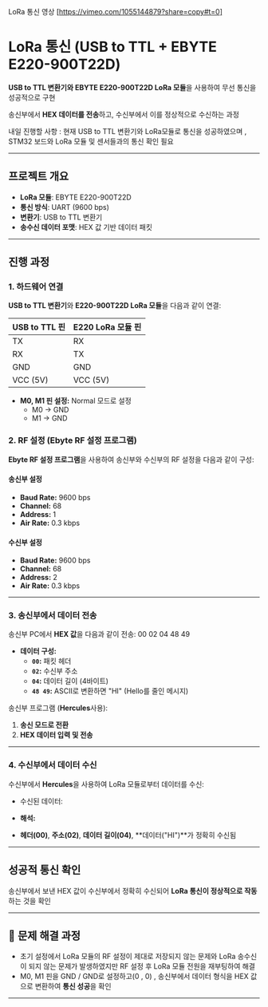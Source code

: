 LoRa 통신 영상 [https://vimeo.com/1055144879?share=copy#t=0]

# LoRa 통신 (USB to TTL + EBYTE E220-900T22D)

**USB to TTL 변환기와 EBYTE E220-900T22D LoRa 모듈**을 사용하여 무선 통신을 성공적으로 구현

송신부에서 **HEX 데이터를 전송**하고, 수신부에서 이를 정상적으로 수신하는 과정

내일 진행할 사항 : 현재 USB to TTL 변환기와 LoRa모듈로 통신을 성공하였으며 , STM32 보드와 LoRa 모듈 및 센서들과의 통신 확인 필요

---

##  프로젝트 개요
- **LoRa 모듈**: EBYTE E220-900T22D  
- **통신 방식**: UART (9600 bps)  
- **변환기**: USB to TTL 변환기  
- **송수신 데이터 포맷**: HEX 값 기반 데이터 패킷  

---

##  진행 과정

### 1. 하드웨어 연결
**USB to TTL 변환기**와 **E220-900T22D LoRa 모듈**을 다음과 같이 연결:

| USB to TTL 핀 | E220 LoRa 모듈 핀 |
|---------------|-------------------|
| TX            | RX                |
| RX            | TX                |
| GND           | GND               |
| VCC (5V)      | VCC (5V)          |

- **M0, M1 핀 설정:** Normal 모드로 설정  
  - M0 → GND  
  - M1 → GND  

### 2. RF 설정 (Ebyte RF 설정 프로그램)
**Ebyte RF 설정 프로그램**을 사용하여 송신부와 수신부의 RF 설정을 다음과 같이 구성:

#### **송신부 설정**
- **Baud Rate:** 9600 bps  
- **Channel:** 68  
- **Address:** 1  
- **Air Rate:** 0.3 kbps  


#### **수신부 설정**
- **Baud Rate:** 9600 bps  
- **Channel:** 68  
- **Address:** 2  
- **Air Rate:** 0.3 kbps  
---

### 3. 송신부에서 데이터 전송
송신부 PC에서 **HEX 값**을 다음과 같이 전송:
00 02 04 48 49


- **데이터 구성:**  
  - **`00`:** 패킷 헤더  
  - **`02`:** 수신부 주소  
  - **`04`:** 데이터 길이 (4바이트)  
  - **`48 49`:** ASCII로 변환하면 "HI" (Hello를 줄인 메시지)

송신부 프로그램 (**Hercules**사용):
1. **송신 모드로 전환**
2. **HEX 데이터 입력 및 전송**

---

### 4. 수신부에서 데이터 수신
수신부에서 **Hercules**을 사용하여 LoRa 모듈로부터 데이터를 수신:
- 수신된 데이터:


- **해석:**  
- **헤더(00)**, **주소(02)**, **데이터 길이(04)**, **데이터("HI")**가 정확히 수신됨

---

##  **성공적 통신 확인**
송신부에서 보낸 HEX 값이 수신부에서 정확히 수신되어 **LoRa 통신이 정상적으로 작동**하는 것을 확인

---

## 🔧 **문제 해결 과정**
- 초기 설정에서 LoRa 모듈의 RF 설정이 제대로 저장되지 않는 문제와 LoRa 송수신이 되지 않는 문제가 발생하였지만 RF 설정 후 LoRa 모듈 전원을 재부팅하여 해결
- M0, M1 핀을 GND / GND로 설정하고(0 , 0) , 송신부에서 데이터 형식을 HEX 값으로 변환하여 **통신 성공**을 확인

---

